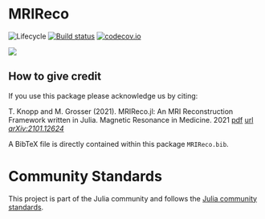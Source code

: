 # MRIReco

![Lifecycle](https://img.shields.io/badge/lifecycle-maturing-blue.svg)<!--
![Lifecycle](https://img.shields.io/badge/lifecycle-experimental-orange.svg)
![Lifecycle](https://img.shields.io/badge/lifecycle-maturing-blue.svg)
![Lifecycle](https://img.shields.io/badge/lifecycle-stable-green.svg)
![Lifecycle](https://img.shields.io/badge/lifecycle-retired-orange.svg)
![Lifecycle](https://img.shields.io/badge/lifecycle-archived-red.svg)
![Lifecycle](https://img.shields.io/badge/lifecycle-dormant-blue.svg) -->
[![Build status](https://github.com/MagneticResonanceImaging/MRIReco.jl/workflows/CI/badge.svg)](https://github.com/MagneticResonanceImaging/MRIReco.jl/actions)
[![codecov.io](http://codecov.io/github/MagneticResonanceImaging/MRIReco.jl/coverage.svg?branch=master)](http://codecov.io/github/MagneticResonanceImaging/MRIReco.jl?branch=master)


[![](https://img.shields.io/badge/docs-latest-blue.svg)](https://magneticresonanceimaging.github.io/MRIReco.jl/latest)

## How to give credit
If you use this package please acknowledge us by citing:

T. Knopp and M. Grosser (2021). MRIReco.jl: An MRI Reconstruction Framework written in Julia. Magnetic Resonance in Medicine. 2021 [pdf](https://onlinelibrary.wiley.com/doi/pdf/10.1002/mrm.28792) [url](https://doi.org/10.1002/mrm.28792) [*arXiv:2101.12624*](https://arxiv.org/abs/2101.12624)

A BibTeX file is directly contained within this package `MRIReco.bib`.

# Community Standards

This project is part of the Julia community and follows the [Julia community standards](https://julialang.org/community/standards/). 
